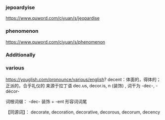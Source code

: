 ### jepoardyise
https://www.quword.com/ciyuan/s/jeopardise

### phenomenon
https://www.quword.com/ciyuan/s/phenomenon

### Additionally

### various
https://youglish.com/pronounce/various/english?
decent：体面的，得体的；正派的，合乎礼仪的
来源于拉丁语 dec.us, decor.is, n (装饰) , 词干为 -dec-, -décor-

词根词缀： -dec- 装饰 + -ent 形容词词尾

【同源词】： decorate, decoration, decorative, decorous, decorum, decency
